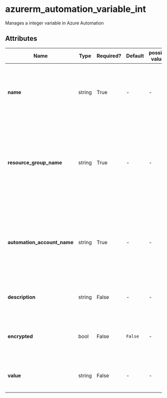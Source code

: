 # azurerm_automation_variable_int

Manages a integer variable in Azure Automation

## Attributes

| Name | Type | Required? | Default  | possible values | Description |
| ---- | ---- | --------- | -------- | ----------- | ----------- |
| **name** | string | True | -  |  -  | The name of the Automation Variable. Changing this forces a new resource to be created. | 
| **resource_group_name** | string | True | -  |  -  | The name of the resource group in which to create the Automation Variable. Changing this forces a new resource to be created. | 
| **automation_account_name** | string | True | -  |  -  | The name of the automation account in which the Variable is created. Changing this forces a new resource to be created. | 
| **description** | string | False | -  |  -  | The description of the Automation Variable. | 
| **encrypted** | bool | False | `False`  |  -  | Specifies if the Automation Variable is encrypted. Defaults to `false`. | 
| **value** | string | False | -  |  -  | The value of the Automation Variable as a `integer`. | 

